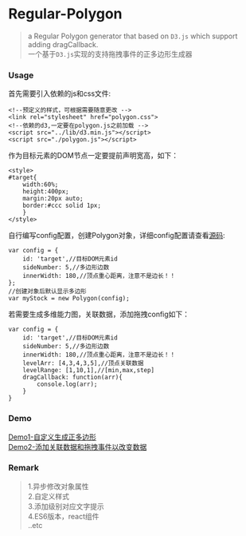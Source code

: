 # Regular-Polygon
>a Regular Polygon generator that based on `D3.js` which support adding dragCallback.   
一个基于`D3.js`实现的支持拖拽事件的正多边形生成器

### Usage
首先需要引入依赖的js和css文件:  

    <!--预定义的样式，可根据需要随意更改 -->
    <link rel="stylesheet" href="polygon.css">
    <!--依赖的d3,一定要在polygon.js之前加载 -->
    <script src="../lib/d3.min.js"></script>
    <script src="./polygon.js"></script>

作为目标元素的DOM节点一定要提前声明宽高，如下：

    <style>
	#target{
		width:60%;
		height:400px;
		margin:20px auto;
		border:#ccc solid 1px;
        }
    </style>
自行编写config配置，创建Polygon对象，详细config配置请查看[源码](./polygon.js "polygon.js"):

    var config = {
        id: 'target',//目标DOM元素id
        sideNumber: 5,//多边形边数
        innerWidth: 180,//顶点重心距离，注意不是边长！！
    };
    //创建对象后默认显示多边形
    var myStock = new Polygon(config);

若需要生成多维能力图，关联数据，添加拖拽config如下：

    var config = {
        id: 'target',//目标DOM元素id
        sideNumber: 5,//多边形边数
        innerWidth: 180,//顶点重心距离，注意不是边长！！
        levelArr: [4,3,4,3,5],//顶点关联数据
        levelRange: [1,10,1],//[min,max,step]
        dragCallback: function(arr){
            console.log(arr);
        }
    }

### Demo
[Demo1-自定义生成正多边形](./demo1.html "自定义生成正多边形")   
[Demo2-添加关联数据和拖拽事件以改变数据](./demo2.html "添加关联数据和拖拽事件以改变数据")

### Remark
>1.异步修改对象属性  
2.自定义样式  
3.添加级别对应文字提示  
4.ES6版本，react组件   
..etc
